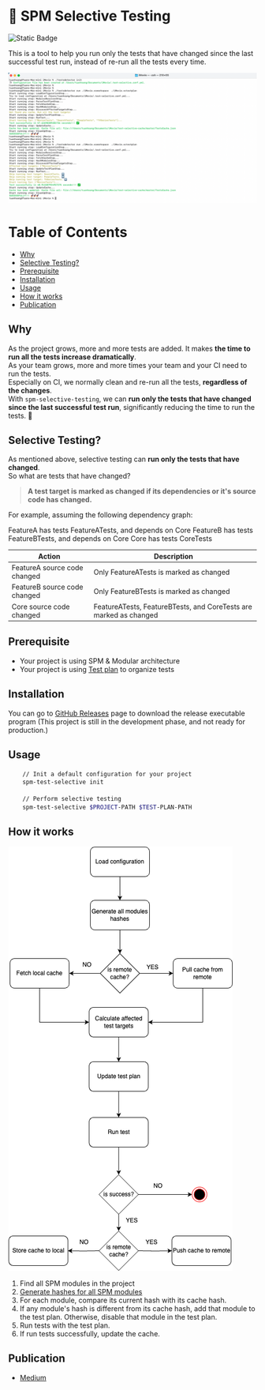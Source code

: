 
# 🔎 SPM Selective Testing 

![Static Badge](https://img.shields.io/badge/status-active-brightgreen)

This is a tool to help you run only the tests that have changed since the last successful test run, instead of re-run all the tests every time.

<img src=Resources/result.png width=800/>

# Table of Contents

- [Why](#why)
- [Selective Testing?](#selective-testing)
- [Prerequisite](#prerequisite)
- [Installation](#installation)
- [Usage](#usage)
- [How it works](#how-it-works)
- [Publication](#publication)

## Why

As the project grows, more and more tests are added. It makes **the time to run all the tests increase dramatically**.   
As your team grows, more and more times your team and your CI need to run the tests.   
Especially on CI, we normally clean and re-run all the tests, **regardless of the changes**.   
With `spm-selective-testing`, we can **run only the tests that have changed since the last successful test run**, significantly reducing the time to run the tests. 🚀

## Selective Testing?

As mentioned above, selective testing can **run only the tests that have changed**.  
So what are tests that have changed?

> **A test target is marked as changed if its dependencies or it's source code has changed.**

For example, assuming the following dependency graph:

FeatureA has tests FeatureATests, and depends on Core
FeatureB has tests FeatureBTests, and depends on Core
Core has tests CoreTests

| Action    | Description |
| -------- | ------- |
| FeatureA source code changed | Only FeatureATests is marked as changed |
| FeatureB source code changed | Only FeatureBTests is marked as changed |
| Core source code changed | FeatureATests, FeatureBTests, and CoreTests are marked as changed |

## Prerequisite

- Your project is using SPM & Modular architecture
- Your project is using [Test plan](https://developer.apple.com/documentation/xcode/organizing-tests-to-improve-feedback) to organize tests

## Installation

You can go to [GitHub Releases](https://github.com/hoangatuan/SPM-Selective-Testing/releases) page to download the release executable program
(This project is still in the development phase, and not ready for production.)

## Usage

```bash
    // Init a default configuration for your project
    spm-test-selective init

    // Perform selective testing
    spm-test-selective $PROJECT-PATH $TEST-PLAN-PATH
```

## How it works

<img src=Resources/flow.png/>

1. Find all SPM modules in the project
2. [Generate hashes for all SPM modules](./Docs/modules-hashing.md)
3. For each module, compare its current hash with its cache hash.
4. If any module's hash is different from its cache hash, add that module to the test plan. Otherwise, disable that module in the test plan.
5. Run tests with the test plan.
6. If run tests successfully, update the cache.

## Publication

- [Medium](https://medium.com/p/384879e5f243)
